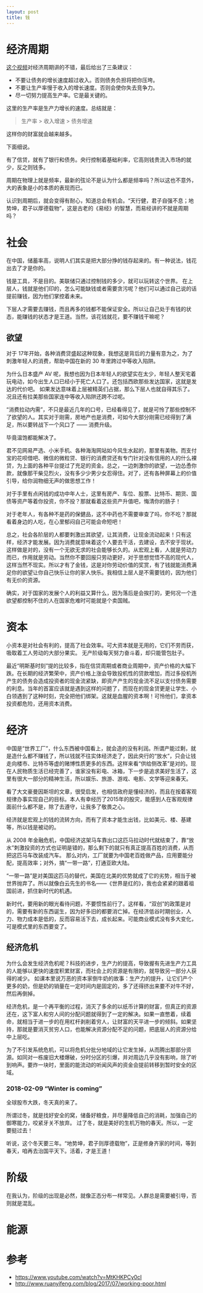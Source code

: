 ```yaml
---
layout: post
title: 钱
---
```



# 经济周期
[这个视频](https://www.youtube.com/watch?v=MtKHKPCy0cI)对经济周期讲的不错，最后给出了三条建议：

- 不要让债务的增长速度超过收入。否则债务负担将把你压垮。
- 不要让生产率慢于收入的增长速度。否则会使你失去竞争力。
- 尽一切努力提高生产率。它是最关键的。

这里的生产率是生产力增长的速度。总结就是：

> 生产率 > 收入增速 > 债务增速

这样你的财富就会越来越多。

下面细说。

有了信贷，就有了银行和债务。央行控制着基础利率，它高则钱贵流入市场的就少，反之则钱多。


周期在物理上就是频率，最新的弦论不是认为什么都是频率吗？所以这也不意外，大的表象是小的本质的表现而已。

认识到周期后，就会变得有耐心，知道总会有机会。“天行健，君子自强不息；地势坤，君子以厚德载物”，这是古老的《易经》的智慧，而易经讲的不就是周期吗？


# 社会
在中国，储蓄率高，说明人们其实是把大部分挣的钱存起来的。有一种说法，钱花出去了才是你的。

钱是工具，不是目的。美联储只通过控制钱的多少，就可以玩转这个世界。
在上层人，钱就是他们印的，怎么可能缺钱或者需要贪污呢？他们可以通过自己说的话提前赚钱，因为他们掌控着未来。

下层人才需要去赚钱，而且再多的钱都不能保证安全。所以让自己处于有钱的状态，能赚钱的状态才是王道。当然，该花钱就花，要不赚钱干嘛呢？

## 欲望
对于 17年开始，各种消费贷盛起这种现象，我想这是背后的力量有意为之，为了刺激年轻人的消费，帮助中国在新的 30 年里跨过中等收入陷阱。

为什么日本盛产 AV 呢，我想也因为日本年轻人的欲望实在太少，年轻人整天宅着玩电动，如今出生人口已经小于死亡人口了。还包括西欧那些发达国家，这就是发达的代价吧。
如果发达意味着上层被精英们占据，那么下层人也就自得其乐了。况且还有拉美那些国家连中等收入陷阱还跨不过呢。

“消费拉动内需”，不只是最近几年的口号，已经看得见了，就是可怜了那些控制不了欲望的人。其实对于刚需，房地产也是消费，可如今大部分刚需已经得到了满足，所以要转战下一个风口了 —— 消费升级。

毕竟温饱都能解决了。

君不见网易严选、小米手机、各种海淘网站如今风生水起的，那里有美物。而支付宝的花呗借吧、微信的微粒贷、银行的消费贷还有专门针对没有信用的人的什么裸贷，为上面的各种平台提过了充足的资金。总之，一边刺激你的欲望，一边怂恿你款，就像那干柴见烈火，没有多少少男少女忍得住。对了，还有各种屏幕上的价值引导，给你润物细无声的做思想工作！

对于手里有点闲钱的成功中年人士，这里有房产、车位、股票、比特币、期货、国债等资产等着你投资，你不投？那就看着这些资产升值吧，悔清你的肠子！

对于老年人，有各种不是药的保健品，这不中药也不需要审查了吗，你不吃？那就看着身边的人吃，在心里郁闷自己可能会命短吧！

总之，社会各阶层的人都要刺激出其欲望，让其消费，让现金流动起来！只有这样，经济才能发展。因为消费就意味着这个人要去干活，去建设，去不安于现状。这样做是对的，没有一个无欲无求的社会能够长久的。从宏观上看，人就是劳动力而已，作用就是劳动。当然你不要回报只劳动更好，对于思想觉悟不高的现代人，这样当然不现实。所以才有了金钱，这是对你劳动价值的奖赏，有了钱就能消费满足你的欲望让你自己快乐让你的家人快乐。我相信上层人是不需要钱的，因为他们有无价的资源。

确实，对于国家的发展个人的利益又算什么，因为落后是会挨打的，更何况一个连欲望都控制不住的人在国家危难时可能就是个卖国贼。


# 资本
小资本是对社会有利的，提高了社会效率。可大资本就是无用的，它们不劳而获，吸取着工人劳动的大部分果实。
无产阶级每天努力奋斗着，却只能管包肚子。

最近“明斯基时刻”提的比较多，指在信贷周期或者商业周期中，资产价格的大幅下跌。在长期的经济繁荣中，资产价格上涨会导致投机性的贷款增加，而过多投机所产生的债务会造成投资者的现金流紧缺，即资产产生的现金流不足以支付债务需要的利息。当年的首富应该就是遇到这样的问题了，而现在的现金贷更是让学生、小白领遇到了这种时刻，完全把他们绑架。这就是血腥的资本啊！可怜他们，拿资本投资都危险，还用资本消费。



# 经济
中国是“世界工厂”，什么东西被中国看上，就会造的没有利润。所谓产能过剩，就是造什么都不赚钱了，所以钱就不往实体经济走了，因此央行的“放水”，只会让钱走向楼市、比特币等虚的赌博性质更多的东西。这样来看“供给侧改革”是对的。现在人民物质生活已经完善了，谁家没有彩电、冰箱，下一步是追求美好生活了，这里有很大一部分的精神生活，所以娱乐、旅游、游戏、电影、文学等迎来春天。

看了大文豪曼因斯坦的文章，很受启发，也相信政府是懂经济的，而且在按着客观规律办事实现自己的目标。本人有幸经历了2015年的股灾，能感到人在客观规律面前什么都不是，除了去遵守，让我多了敬畏之心。

经济就是宏观上的钱的流转方向，而有了资本才能生出钱，比如美元、楼、基建等，所以钱是被动的。

从 2008 年金融危机，中国经济这架马车靠出口这匹马拉动时代就结束了，靠“放水”刺激投资的方式也证明是错的，那么剩下的就只有真正提高百姓的消费，从而把这匹马车改装成汽车。
那么对内，工厂就要为中国老百姓做产品，应用要能分配，提高效率；对外，搞“一带一路”，打通亚欧大陆。

“一带一路”是对美国这匹马的替代，美国在北美的优势就成了它的劣势，相当于被世界抛弃了。所以就像白云先生的书名——《世界是红的》，我也会紧紧的跟着祖国前进，抓住新时代的机遇。

新时代，要用新的眼光看待问题，不要惯性前行了。这样看，“双创”的政策是对的，需要有新的东西诞生，因为好多旧的都要消亡掉。在经济低谷时期创业，人力、物力成本是低的，反而容易活下去，成长起来。可能商业模式没有多大变化，可是模式里的东西要变了。


## 经济危机
为什么会发生经济危机呢？科技的进步，生产力的提高，导致握有先进生产力工具的人能够以更快的速度积累财富，而社会上的资源是有限的，就导致另一部分人获得的减少。
如课本里说万恶的资本家倒牛奶的故事：生产力的提升，让它们产个更多的奶，但是奶的销量在一定时间内是固定的，多了还得挤出来要不对牛不好，然后再倒掉。

经济危机，是一个再平衡的过程，消灭了多余的以纸币计算的财富，但真正的资源还在，这下富人和穷人间的分配问题就得到了一定的解决。如果一直憋着，续着命，就相当于进一步的在用杠杆剥削着穷人，让财富的天平进一步的倾斜。如果坚持，那就是要消灭贫穷人口，也能解决资源分配不足的问题，把底层人的资源分给中上层吃。

为了不引发系统危机，可以将危机分批分地域的让它发生掉，从而腾出那部分资源。如同对一栋废旧大楼爆破，分时分区的引爆，并对周边几乎没有影响，除了听到响声。要炸一块时，里面的能流动的听闻风声的资金会提前转移到暂时安全的区域。

### 2018-02-09 “Winter is coming”
全球股市大跌，冬天真的来了。

所谓过冬，就是找好安全的窝，储备好粮食，并尽量降低自己的消耗，加强自己的御寒能力，咬紧牙关不放弃。
过了冬，就是美好的生机万物的春天。所以，一定要挺过去！

听说，这个冬天要三年。“地势坤，君子则厚德载物”，正是修身齐家的时间，等到春天，咱再去治国平天下。活着，才是王道！

# 阶级
在我认为，阶级的出现是必然，就像正态分布一样常见。人群总是需要被引导，否则就是混乱。


# 能源



# 参考
- https://www.youtube.com/watch?v=MtKHKPCy0cI
- http://www.ruanyifeng.com/blog/2017/07/working-poor.html
